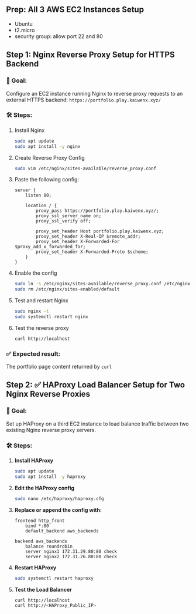 ## Prep: All 3 AWS EC2 Instances Setup

- Ubuntu
- t2.micro
- security group: allow port 22 and 80

## Step 1: Nginx Reverse Proxy Setup for HTTPS Backend

### 🎯 Goal:

Configure an EC2 instance running Nginx to reverse proxy requests to an external HTTPS backend: `https://portfolio.play.kaiwenx.xyz/`

### 🛠️ Steps:

1. Install Nginx

   ```bash
   sudo apt update
   sudo apt install -y nginx
   ```

2. Create Reverse Proxy Config

   ```bash
   sudo vim /etc/nginx/sites-available/reverse_proxy.conf
   ```

3. Paste the following config:

   ```nginx
   server {
       listen 80;

       location / {
           proxy_pass https://portfolio.play.kaiwenx.xyz/;
           proxy_ssl_server_name on;
           proxy_ssl_verify off;

           proxy_set_header Host portfolio.play.kaiwenx.xyz;
           proxy_set_header X-Real-IP $remote_addr;
           proxy_set_header X-Forwarded-For $proxy_add_x_forwarded_for;
           proxy_set_header X-Forwarded-Proto $scheme;
       }
   }
   ```

4. Enable the config

   ```bash
   sudo ln -s /etc/nginx/sites-available/reverse_proxy.conf /etc/nginx/sites-enabled/
   sudo rm /etc/nginx/sites-enabled/default
   ```

5. Test and restart Nginx

   ```bash
   sudo nginx -t
   sudo systemctl restart nginx
   ```

6. Test the reverse proxy
   ```bash
   curl http://localhost
   ```

### ✅ Expected result:

The portfolio page content returned by `curl`

## Step 2: ✅ HAProxy Load Balancer Setup for Two Nginx Reverse Proxies

### 🎯 Goal:

Set up HAProxy on a third EC2 instance to load balance traffic between two existing Nginx reverse proxy servers.

### 🛠️ Steps:

1. **Install HAProxy**

   ```bash
   sudo apt update
   sudo apt install -y haproxy
   ```

2. **Edit the HAProxy config**

   ```bash
   sudo nano /etc/haproxy/haproxy.cfg
   ```

3. **Replace or append the config with:**

   ```haproxy
   frontend http_front
       bind *:80
       default_backend aws_backends

   backend aws_backends
       balance roundrobin
       server nginx1 172.31.29.80:80 check
       server nginx2 172.31.26.80:80 check
   ```

4. **Restart HAProxy**

   ```bash
   sudo systemctl restart haproxy
   ```

5. **Test the Load Balancer**

   ```bash
   curl http://localhost
   curl http://<HAProxy_Public_IP>
   ```
